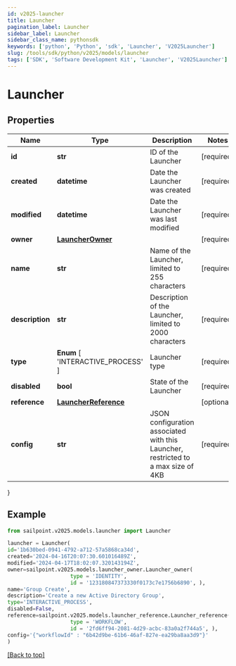 ```yaml
---
id: v2025-launcher
title: Launcher
pagination_label: Launcher
sidebar_label: Launcher
sidebar_class_name: pythonsdk
keywords: ['python', 'Python', 'sdk', 'Launcher', 'V2025Launcher'] 
slug: /tools/sdk/python/v2025/models/launcher
tags: ['SDK', 'Software Development Kit', 'Launcher', 'V2025Launcher']
---
```


# Launcher


## Properties

Name | Type | Description | Notes
------------ | ------------- | ------------- | -------------
**id** | **str** | ID of the Launcher | [required]
**created** | **datetime** | Date the Launcher was created | [required]
**modified** | **datetime** | Date the Launcher was last modified | [required]
**owner** | [**LauncherOwner**](launcher-owner) |  | [required]
**name** | **str** | Name of the Launcher, limited to 255 characters | [required]
**description** | **str** | Description of the Launcher, limited to 2000 characters | [required]
**type** |  **Enum** [  'INTERACTIVE_PROCESS' ] | Launcher type | [required]
**disabled** | **bool** | State of the Launcher | [required]
**reference** | [**LauncherReference**](launcher-reference) |  | [optional] 
**config** | **str** | JSON configuration associated with this Launcher, restricted to a max size of 4KB  | [required]
}

## Example

```python
from sailpoint.v2025.models.launcher import Launcher

launcher = Launcher(
id='1b630bed-0941-4792-a712-57a5868ca34d',
created='2024-04-16T20:07:30.601016489Z',
modified='2024-04-17T18:02:07.320143194Z',
owner=sailpoint.v2025.models.launcher_owner.Launcher_owner(
                    type = 'IDENTITY', 
                    id = '123180847373330f0173c7e1756b6890', ),
name='Group Create',
description='Create a new Active Directory Group',
type='INTERACTIVE_PROCESS',
disabled=False,
reference=sailpoint.v2025.models.launcher_reference.Launcher_reference(
                    type = 'WORKFLOW', 
                    id = '2fd6ff94-2081-4d29-acbc-83a0a2f744a5', ),
config='{"workflowId" : "6b42d9be-61b6-46af-827e-ea29ba8aa3d9"}'
)

```
[[Back to top]](#) 

